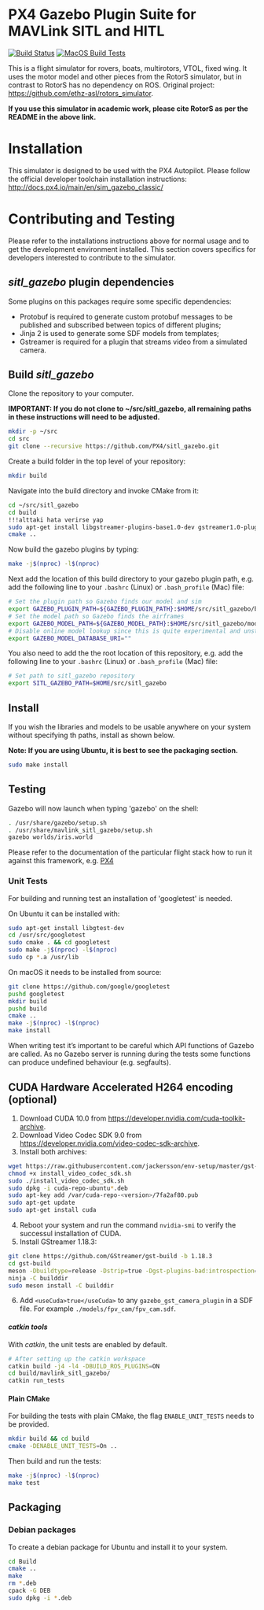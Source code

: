 # PX4 Gazebo Plugin Suite for MAVLink SITL and HITL

[![Build Status](https://github.com/PX4/sitl_gazebo/workflows/Build%20Tests/badge.svg)](https://github.com/PX4/sitl_gazebo/actions?query=workflow%3A%22Build+Tests%22) [![MacOS Build Tests](https://github.com/PX4/sitl_gazebo/workflows/MacOS%20Build%20Tests/badge.svg)](https://github.com/PX4/sitl_gazebo/actions?query=workflow%3A%22MacOS+Build+Tests%22) 

This is a flight simulator for rovers, boats, multirotors, VTOL, fixed wing. It uses the motor model and other pieces from the RotorS simulator, but in contrast to RotorS has no dependency on ROS. Original project: https://github.com/ethz-asl/rotors_simulator.

**If you use this simulator in academic work, please cite RotorS as per the README in the above link.**


# Installation

This simulator is designed to be used with the PX4 Autopilot. Please follow the official developer toolchain installation instructions:
http://docs.px4.io/main/en/sim_gazebo_classic/

# Contributing and Testing

Please refer to the installations instructions above for normal usage and to get the development environment installed. This section covers specifics for developers interested to contribute to the simulator.

## *sitl_gazebo* plugin dependencies

Some plugins on this packages require some specific dependencies:

* Protobuf is required to generate custom protobuf messages to be published and subscribed between topics of different plugins;
* Jinja 2 is used to generate some SDF models from templates;
* Gstreamer is required for a plugin that streams video from a simulated camera.

## Build *sitl_gazebo*

Clone the repository to your computer.

**IMPORTANT: If you do not clone to ~/src/sitl_gazebo, all remaining paths in these instructions will need to be adjusted.**

```bash
mkdir -p ~/src
cd src
git clone --recursive https://github.com/PX4/sitl_gazebo.git
```

Create a build folder in the top level of your repository:

```bash
mkdir build
```

Navigate into the build directory and invoke CMake from it:

```bash
cd ~/src/sitl_gazebo
cd build
!!!alttaki hata verirse yap
sudo apt-get install libgstreamer-plugins-base1.0-dev gstreamer1.0-plugins-bad gstreamer1.0-plugins-base gstreamer1.0-plugins-good gstreamer1.0-plugins-ugly -y
cmake ..
```

Now build the gazebo plugins by typing:

```bash
make -j$(nproc) -l$(nproc)
```

Next add the location of this build directory to your gazebo plugin path, e.g. add the following line to your `.bashrc` (Linux) or `.bash_profile` (Mac) file:

```bash
# Set the plugin path so Gazebo finds our model and sim
export GAZEBO_PLUGIN_PATH=${GAZEBO_PLUGIN_PATH}:$HOME/src/sitl_gazebo/build
# Set the model path so Gazebo finds the airframes
export GAZEBO_MODEL_PATH=${GAZEBO_MODEL_PATH}:$HOME/src/sitl_gazebo/models
# Disable online model lookup since this is quite experimental and unstable
export GAZEBO_MODEL_DATABASE_URI=""
```

You also need to add the the root location of this repository, e.g. add the following line to your `.bashrc` (Linux) or `.bash_profile` (Mac) file:

```bash
# Set path to sitl_gazebo repository
export SITL_GAZEBO_PATH=$HOME/src/sitl_gazebo
```

## Install

If you wish the libraries and models to be usable anywhere on your system without
specifying th paths, install as shown below.

**Note: If you are using Ubuntu, it is best to see the packaging section.**

```bash
sudo make install
```


## Testing

Gazebo will now launch when typing 'gazebo' on the shell:

```bash
. /usr/share/gazebo/setup.sh
. /usr/share/mavlink_sitl_gazebo/setup.sh
gazebo worlds/iris.world
```

Please refer to the documentation of the particular flight stack how to run it against this framework, e.g. [PX4](http://dev.px4.io/simulation-gazebo.html)


### Unit Tests

For building and running test an installation of 'googletest' is needed.

On Ubuntu it can be installed with:

```bash
sudo apt-get install libgtest-dev
cd /usr/src/googletest
sudo cmake . && cd googletest
sudo make -j$(nproc) -l$(nproc)
sudo cp *.a /usr/lib
```

On macOS it needs to be installed from source:

```bash
git clone https://github.com/google/googletest
pushd googletest
mkdir build
pushd build
cmake ..
make -j$(nproc) -l$(nproc)
make install
```

When writing test it’s important to be careful which API functions of Gazebo are called. As no Gazebo server is running during the tests some functions can produce undefined behaviour (e.g. segfaults).

## CUDA Hardware Accelerated H264 encoding (optional)

1. Download CUDA 10.0 from https://developer.nvidia.com/cuda-toolkit-archive.
2. Download Video Codec SDK 9.0 from https://developer.nvidia.com/video-codec-sdk-archive.
3. Install both archives:

```bash
wget https://raw.githubusercontent.com/jackersson/env-setup/master/gst-nvidia-docker/install_video_codec_sdk.sh
chmod +x install_video_codec_sdk.sh
sudo ./install_video_codec_sdk.sh
sudo dpkg -i cuda-repo-ubuntu*.deb
sudo apt-key add /var/cuda-repo-<version>/7fa2af80.pub
sudo apt-get update
sudo apt-get install cuda
```

4. Reboot your system and run the command `nvidia-smi` to verify the successul installation of CUDA.
5. Install GStreamer 1.18.3:

```bash
git clone https://github.com/GStreamer/gst-build -b 1.18.3
cd gst-build
meson -Dbuildtype=release -Dstrip=true -Dgst-plugins-bad:introspection=enabled -Dgst-plugins-bad:nvcodec=enabled builddir
ninja -C builddir
sudo meson install -C builddir
```

6. Add `<useCuda>true</useCuda>` to any `gazebo_gst_camera_plugin` in a SDF file. For example `./models/fpv_cam/fpv_cam.sdf`.

#### *catkin tools*

With *catkin*, the unit tests are enabled by default.

```bash
# After setting up the catkin workspace
catkin build -j4 -l4 -DBUILD_ROS_PLUGINS=ON
cd build/mavlink_sitl_gazebo/
catkin run_tests
```

#### Plain CMake

For building the tests with plain CMake, the flag `ENABLE_UNIT_TESTS` needs to be provided.

```bash
mkdir build && cd build
cmake -DENABLE_UNIT_TESTS=On ..
```

Then build and run the tests:

```bash
make -j$(nproc) -l$(nproc)
make test
```


## Packaging

### Debian packages

To create a debian package for Ubuntu and install it to your system.

```bash
cd Build
cmake ..
make
rm *.deb
cpack -G DEB
sudo dpkg -i *.deb
```

